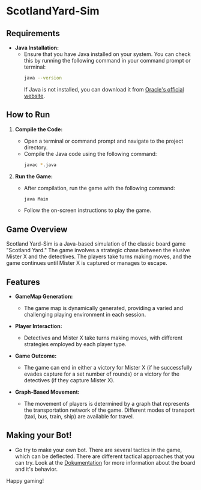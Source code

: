 # ScotlandYard-Sim
 
## Requirements
- **Java Installation:**
  - Ensure that you have Java installed on your system. You can check this by running the following command in your command prompt or terminal:
    ```bash
    java --version
    ```
    If Java is not installed, you can download it from [Oracle's official website](https://www.oracle.com/de/java/technologies/downloads/#jdk21-windows).
  
## How to Run

1. **Compile the Code:**
   - Open a terminal or command prompt and navigate to the project directory.
   - Compile the Java code using the following command:
     ```bash
     javac *.java
     ```

2. **Run the Game:**
   - After compilation, run the game with the following command:
     ```bash
     java Main
     ```
   - Follow the on-screen instructions to play the game.

## Game Overview

Scotland Yard-Sim is a Java-based simulation of the classic board game "Scotland Yard." The game involves a strategic chase between the elusive Mister X and the detectives. The players take turns making moves, and the game continues until Mister X is captured or manages to escape.

## Features

- **GameMap Generation:**
  - The game map is dynamically generated, providing a varied and challenging playing environment in each session.

- **Player Interaction:**
  - Detectives and Mister X take turns making moves, with different strategies employed by each player type.

- **Game Outcome:**
  - The game can end in either a victory for Mister X (if he successfully evades capture for a set number of rounds) or a victory for the detectives (if they capture Mister X).

- **Graph-Based Movement:**
  - The movement of players is determined by a graph that represents the transportation network of the game. Different modes of transport (taxi, bus, train, ship) are available for travel.
 
## Making your Bot!

- Go try to make your own bot. There are several tactics in the game, which can be deflected.
  There are different tactical approaches that you can try. Look at the [Dokumentation](Dokumentation.md) for
  more information about the board and it's behavior. 


Happy gaming!
